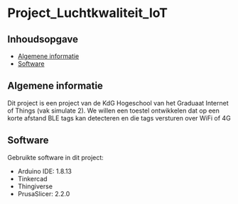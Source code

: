 # Project_Luchtkwaliteit_IoT

## Inhoudsopgave
* [Algemene informatie](#algemene-informatie)
* [Software](#software)


## Algemene informatie
Dit project is een project van de KdG Hogeschool van het Graduaat Internet of Things (vak simulate 2).
We willen een toestel ontwikkelen dat op een korte afstand BLE tags kan detecteren en die tags versturen over WiFi of 4G
	
## Software
Gebruikte software in dit project:
* Arduino IDE: 1.8.13
* Tinkercad
* Thingiverse
* PrusaSlicer: 2.2.0
